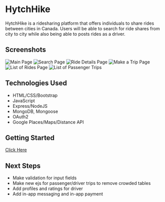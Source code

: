 # HytchHike
HytchHike is a ridesharing platform that offers individuals to share rides between cities in Canada. Users will be able to search for ride shares from city to city while also being able to posts rides as a driver.
## Screenshots
![Main Page](https://i.imgur.com/CYaKm60.png)
![Search Page](https://i.imgur.com/j0d8yIw.png)
![Ride Details Page](https://i.imgur.com/aQUBu2e.png)
![Make a Trip Page](https://i.imgur.com/hWKTVyM.png)
![List of Rides Page](https://i.imgur.com/GPRqEPZ.png)
![List of Passenger Trips](https://i.imgur.com/pY2UYSW.png)
## Technologies Used
* HTML/CSS/Bootstrap
* JavaScript
* Express/NodeJS
* MongoDB, Mongoose
* OAuth2
* Google Places/Maps/Distance API
## Getting Started
[Click Here](https://hytchhike.herokuapp.com)
## Next Steps
* Make validation for input fields
* Make new ejs for passenger/driver trips to remove crowded tables
* Add profiles and ratings for driver 
* Add in-app messaging and in-app payment
